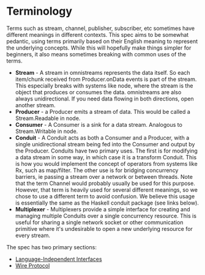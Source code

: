 # Terminology

Terms such as stream, channel, publisher, subscriber, etc sometimes have
different meanings in different contexts. This spec aims to be somewhat
pedantic, using terms primarily based on their English meaning to represent
the underlying concepts. While this will hopefully make things simpler for
beginners, it also means sometimes breaking with common uses of the terms.

* **Stream** - A stream in omnistreams represents the data itself. So each
  item/chunk received from Producer.onData events is part of the stream. This
  especially
  breaks with systems like node, where the stream is the object that produces
  or consumes the data. omnistreams are also always unidirectional. If you need data
  flowing in both directions, open another stream.
* **Producer** - a Producer emits a stream of data. This would be called a
  Stream.Readable in node.
* **Consumer** - A Consumer is a sink for a data stream. Analogous to Stream.Writable
  in node.
* **Conduit** - A Conduit acts as both a Consumer and a Producer, with a single
  unidirectional stream being fed into the Consumer and output by the Producer.
  Conduits have two primary uses. The first is for modifying a data stream in
  some way, in which case it is a transform Conduit. This is how you would
  implement the concept of operators from systems like Rx, such as map/filter.
  The other use is for bridging
  concurrency barriers, ie passing a stream over a network or between threads.
  Note that the term Channel would probably usually be used for this purpose.
  However, that term is heavily used for several different meanings, so we
  chose to use a different term to avoid confusion. We believe this usage is
  essentially the same as the Haskell conduit package (see links below).
* **Multiplexer** - Multiplexers provide a simple interface for creating and
  managing multiple Conduits over a single concurrency resource. This is useful
  for sharing a single network socket or other communication primitive where
  it's undesirable to open a new underlying resource for every stream.


The spec has two primary sections:

* [Language-Independent Interfaces](interfaces.md)
* [Wire Protocol](wire-protocol.md)

